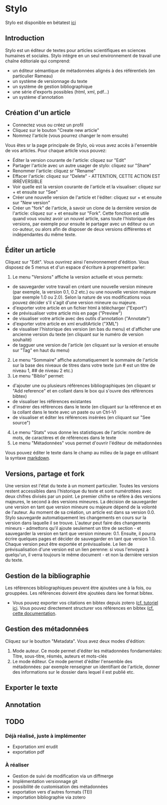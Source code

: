 # Stylo

Stylo est disponible en bétatest [ici](https://stylo.14159.ninja)

## Introduction

Stylo est un éditeur de textes pour articles scientifiques en sciences humaines et sociales.
Stylo intègre en un seul environnement de travail une chaîne éditoriale qui comprend:
- un éditeur sémantique de métadonnées alignés à des référentiels (en particulier Rameau)
- un système de versionnage du texte
- un système de gestion bibliographique
- une série d'exports possibles (html, xml, pdf...)
- un système d'annotation

## Création d'un article
- Connectez vous ou créez un profil
- Cliquez sur le bouton "Create new article"
- Nommez l'article (vous pourrez changer le nom ensuite)

Vous êtes sr la page principale de Stylo, où vous avez accès à l'ensemble de vos articles.
Pour chaque article vous pouvez:
- Éditer la version courante de l'article: cliquez sur "Edit"
- Partager l'article avec un autre usager de stylo: cliquez sur "Share"
- Renommer l'article: cliquez sr "Rename"
- Effacer l'article: cliquez sur "Delete" - ATTENTION, CETTE ACTION EST IRRÉVERSIBLE
- Voir quelle est la version courante de l'article et la visualiser: cliquez sur + et ensuite sur "See"
- Créer une nouvelle version de l'article et l'éditer: cliquez sur + et ensuite sur "New version"
- Créer un "fork" de l'article, à savoir un clone de la dernière version de l'article: cliquez sur + et ensuite sur "Fork". Cette fonction est utile quand vous voulez avoir un nouvel article, sans toute l'historique des versions, par exemple pour ensuite le partager avec un éditeur ou un co-auteur, ou alors afin de disposer de deux versions différentes et indépendantes du même texte.

## Éditer un article
Cliquez sur "Edit". Vous ouvrirez ainsi l'environnement d'édition.
Vous disposez de 5 menus et d'un espace d'écriture à proprement parler:
1. Le menu "Versions" affiche la version actuelle et vous permets:
  - de sauvegarder votre travail en créant une nouvelle version mineure (par exemple, la version 0.1, 0.2 etc.) ou une nouvelle version majeure (par exemple 1.0 ou 2.0). Selon la nature de vos modifications vous pouvez décider s'il s'agit d'une version mineure ou majeure.
  - d'exporter votre article en un fichier html à télécharger ("Export")
  - de prévisualiser votre article mis en page ("Preview")
  - de visualiser votre article avec des outils d'annotation ("Annotate")
  - d'exporter votre article en xml eruditArticle ("XML")
  - de visualiser l'historique des version (en bas du menu) et d'afficher une ancienne version du texte (en cliquant sur le numéro de version souhaité)
  - de tagguer une version de l'article (en cliquant sur la version et ensuite sur "Tag" en haut du menu)
2. Le menu "Sommaire" affiche automatiquement le sommaire de l'article sur la base des niveaux de titres dans votre texte (un # est un titre de niveau 1, ## de niveau 2 etc.)
3. Le menu "Biblio" permet:
  - d'ajouter une ou plusieurs références bibliographiques (en cliquant sr "Add reference" et en collant dans le box qui s'ouvre des références bibtex)
  - de visualiser les références existantes
  - d'insérer des références dans le texte (en cliquant sur la référence et en la collant dans le texte avec un paste ou un Ctrl-V)
  - de visualiser et éditer les références insérées (en cliquant sur "See source")
4. Le menu "Stats" vous donne les statistiques de l'article: nombre de mots, de caractères et de références dans le texte
5. Le menu "Métadonnées" vous permet d'ouvrir l'éditeur de métadonnées

Vous pouvez éditer le texte dans le champ au milieu de la page en utilisant la syntaxe [markdown](https://guides.github.com/features/mastering-markdown/).

## Versions, partage et fork
Une version est l'état du texte à un moment particulier. Toutes les versions restent accessibles dans l'historique du texte et sont numérottées avec deux chifres divisés par un point. Le premier chifre se réfère à des versions majeures, le second à des versions mineures. La décision de sauvegarder une version en tant que version mineure ou majeure dépend de la volonté de l'auteur. 
Au moment de sa création, un article est dans sa version 0.0. 
Stylo sauvegarde automatiquement les changements en cours sur la version dans laquelle il se trouve.
L'auteur peut faire des changements mineurs - admettons qu'il ajoute seulement un titre de section - et sauvegarder la version en tant que version mineure: 0.1. 
Ensuite, il pourra écrire quelques pages et décider de sauvegarder en tant que version 1.0. Chaque version peut être exportée et prévisualisée. Le lien de prévisualisation d'une version est un lien perenne: si vous l'envoyez à quelqu'un, il verra toujours le même document - et non la dernière version du texte.   

## Gestion de la bibliographie
Les références bibliographiques peuvent être ajoutées une à la fois, ou grouppées. Les références doivent être ajoutées dans lee format bibtex.
- Vous pouvez exporter vos citations en bibtex depuis zotero ([cf. tutoriel ici](http://sens-public.org/IMG/pdf/Utiliser_Zotero.pdf).
Vous pouvez directement structurer vos références en bibtex ([cf. cette documentation](http://www.andy-roberts.net/writing/latex/bibliographies).

## Gestion des métadonnées

Cliquez sur le boutton "Metadata". Vous avez deux modes d'édition:
1. Mode auteur. Ce mode permet d'éditer les métadonnées fondamentales: Titre, sous-titre, résmés, auteurs et mots-clés
2. Le mode éditeur. Ce mode permet d'éditer l'ensemble des métadonnées: par exemple renseigner un identifiant de l'article, donner des informations sur le dossier dans lequel il est publié etc.


## Exporter le texte

## Annotation

## TODO
### Déjà réalisé, juste à implémenter
- Exportation xml erudit
- exportation pdf

### À réaliser
- Gestion de suivi de modification via un diffmerge
- Implémentation versionnage git
- possibilité de customisation des métadonnées
- exportation vers d'autres formats (TEI)
- importation bibliographie via zotero
